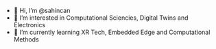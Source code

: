 - 👋 Hi, I’m @sahincan
- 👀 I’m interested in Computational Sciencies, Digital Twins and Electronics
- 🌱 I’m currently learning XR Tech, Embedded Edge and Computational Methods
